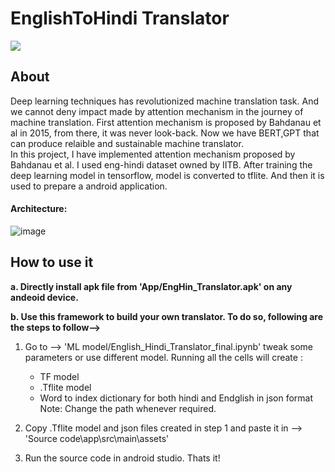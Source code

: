 # EnglishToHindi Translator  

![](enghinTranslator.gif)  



## About  

Deep learning techniques has revolutionized machine translation task. And we cannot deny impact made by attention mechanism in the journey of machine translation. First attention mechanism is proposed by  Bahdanau et al in 2015, from there, it was never look-back. Now we have BERT,GPT that can produce relaible and sustainable machine translator.  
In this project, I have implemented attention mechanism proposed by Bahdanau et al. I used eng-hindi dataset owned by IITB. After training the deep learning model in tensorflow, model is converted to tflite. And then it is used to prepare a android application.  

#### Architecture:  

![image](https://user-images.githubusercontent.com/39105103/121017629-1defd200-c7bb-11eb-906d-48e9e816ee01.png)
  
  
## How to use it  

**a. Directly install apk file from 'App/EngHin_Translator.apk' on any andeoid device.**



**b. Use this framework to build your own translator. To do so, following are the steps to follow-->**

1. Go to --> 'ML model/English_Hindi_Translator_final.ipynb' tweak some parameters or use different model. Running all the cells will create :  
   - TF model
   - .Tflite model
   - Word to index dictionary for both hindi and Endglish in json format
Note: Change the path whenever required.  

2. Copy .Tflite model and json files created in step 1 and paste it in --> 'Source code\app\src\main\assets'  
3. Run the source code in android studio. Thats it!
 
